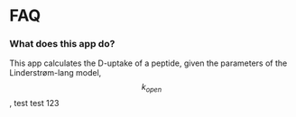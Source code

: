 FAQ
===

### What does this app do?

This app calculates the D-uptake of a peptide, given the parameters of the Linderstrøm-lang
model, $$k_{open}$$, test test 123

